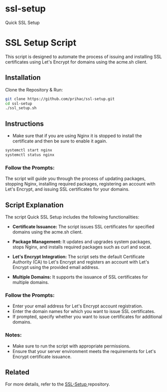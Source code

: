 # ssl-setup
Quick SSL Setup

# SSL Setup Script
This script is designed to automate the process of issuing and installing SSL certificates using Let's Encrypt for domains using the acme.sh client.
## Installation

Clone the Repository & Run:

```bash
git clone https://github.com/prihac/ssl-setup.git
cd ssl-setup
./ssl_setup.sh
```
## Instructions
- Make sure that if you are using Nginx it is stopped to install the certificate and then be sure to enable it again.
```bash
systemctl start nginx
systemctl status nginx
```
### Follow the Prompts:
The script will guide you through the process of updating packages, stopping Nginx, installing required packages, registering an account with Let's Encrypt, and issuing SSL certificates for your domains.


## Script Explanation
The script Quick SSL Setup includes the following functionalities:

- **Certificate Issuance:** The script issues SSL certificates for specified domains using the acme.sh client.

- **Package Management:** It updates and upgrades system packages, stops Nginx, and installs required packages such as curl and socat.

- **Let's Encrypt Integration:** The script sets the default Certificate Authority (CA) to Let's Encrypt and registers an account with Let's Encrypt using the provided email address.

- **Multiple Domains:** It supports the issuance of SSL certificates for multiple domains.

### Follow the Prompts:
* Enter your email address for Let's Encrypt account registration.
* Enter the domain names for which you want to issue SSL certificates.
* If prompted, specify whether you want to issue certificates for additional domains.

### Notes:
* Make sure to run the script with appropriate permissions.
* Ensure that your server environment meets the requirements for Let's Encrypt certificate issuance.

## Related


For more details, refer to the [ SSL-Setup ](https://github.com/prihac/ssl-setup) repository.





